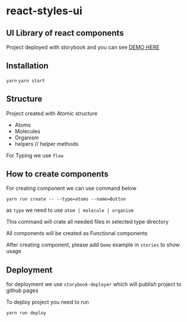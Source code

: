 # react-styles-ui

## UI Library of react components

Project deployed with storybook and you can see
[DEMO HERE](https://hovakimyan.github.io/react-ui/)

## Installation

`yarn`
`yarn start`

## Structure

Project created with Atomic structure

-   Atoms
-   Molecules
-   Organism
-   helpers // helper methods

For Typing we use `flow`

## How to create components

For creating component we can use command below

`yarn run create -- --type=atoms --name=Button`

as `type` we need to use `atom | molecule | organism`

This command will crate all needed files in selected type directory

All components will be created as Functional components

After creating component, please add `Demo` example in `stories` to show usage

## Deployment

for deployment we use `storybook-deployer` which will publish project to github pages

To deploy project you need to run

`yarn run deploy`
